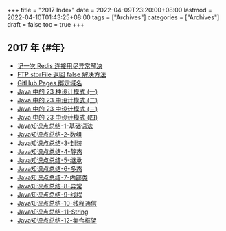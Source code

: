 +++
title = "2017 Index"
date = 2022-04-09T23:20:00+08:00
lastmod = 2022-04-10T01:43:25+08:00
tags = ["Archives"]
categories = ["Archives"]
draft = false
toc = true
+++

## 2017 年 {#年}

-   [记一次
    Redis 连接用尽异常解决](/posts/2017/Remember_a_Redis_connection_exhaustion_exception_solution.md)
-   [FTP storFile 返回
    false 解决方法](/posts/2017/FTP_Client.storFile_return_false.md)
-   [GitHub Pages 绑定域名](/posts/2017/GitHub_Pages_bind_domain.md)
-   [Java 中的 23
    种设计模式 (一)](/posts/2017/23_design_patterns_in_Java_part_one.md)
-   [Java 中的 23
    中设计模式 (二)](/posts/2017/23_design_patterns_in_Java_part_two.md)
-   [Java 中的 23
    中设计模式 (三)](/posts/2017/23_design_patterns_in_Java_part_three.md)
-   [Java 中的 23
    中设计模式 (四)](/posts/2017/23_design_patterns_in_Java_part_four.md)
-   [Java知识点总结-1-基础语法](/posts/2017/summary_of_java_knowledge_points_basic_syntax_1.md)
-   [Java知识点总结-2-数组](/posts/2017/summary_of_java_knowledge_points_arrays_2.md)
-   [Java知识点总结-3-封装](/posts/2017/summary_of_java_knowledge_points_package_3.md)
-   [Java知识点总结-4-静态](/posts/2017/summary_of_java_knowledge_points_static_4.md)
-   [Java知识点总结-5-继承](/posts/2017/summary_of_java_knowledge_points_extends_5.md)
-   [Java知识点总结-6-多态](/posts/2017/summary_of_java_knowledge_points_Polymorphism_6.md)
-   [Java知识点总结-7-内部类](/posts/2017/summary_of_java_knowledge_points_inner_class_7.md)
-   [Java知识点总结-8-异常](/posts/2017/summary_of_java_knowledge_points_exception_8.md)
-   [Java知识点总结-9-线程](/posts/2017/summary_of_java_knowledge_points_threads_9.md)
-   [Java知识点总结-10-线程通信](/posts/2017/summary_of_java_knowledge_points_Thread_communication_10.md)
-   [Java知识点总结-11-String](/posts/2017/summary_of_java_knowledge_points_string_11.md)
-   [Java知识点总结-12-集合框架](/posts/2017/summary_of_java_knowledge_points_collection_framework_12.md)
